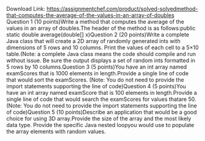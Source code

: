 Download Link: https://assignmentchef.com/product/solved-solvedmethod-that-computes-the-average-of-the-values-in-an-array-of-doubles
<br>
Question 1 (10 points)Write a method that computes the average of the values in an array of doubles.The header of the method is as follows:public static double average(double[] x)Question 2 (20 points)Write a complete Java class that will create a 2D array of randomly generated ints with dimensions of 5 rows and 10 columns. Print the values of each cell to a 5×10 table.(Note: a complete Java class means the code should compile and run without issue. Be sure the output displays a set of random ints formatted in 5 rows by 10 columns.Question 3 (5 points)You have an int array named examScores that is 1000 elements in length.Provide a single line of code that would sort the examScores. (Note: You do not need to provide the import statements supporting the line of code)Question 4 (5 points)You have an int array named examScore that is 100 elements in length.Provide a single line of code that would search the examScores for values thatare 50.(Note: You do not need to provide the import statements supporting the line of code)Question 5 (10 points)Describe an application that would be a good choice for using 3D array.Provide the size of the array and the most likely data type. Provide the specific Java nested loopyou would use to populate the array elements with random values.